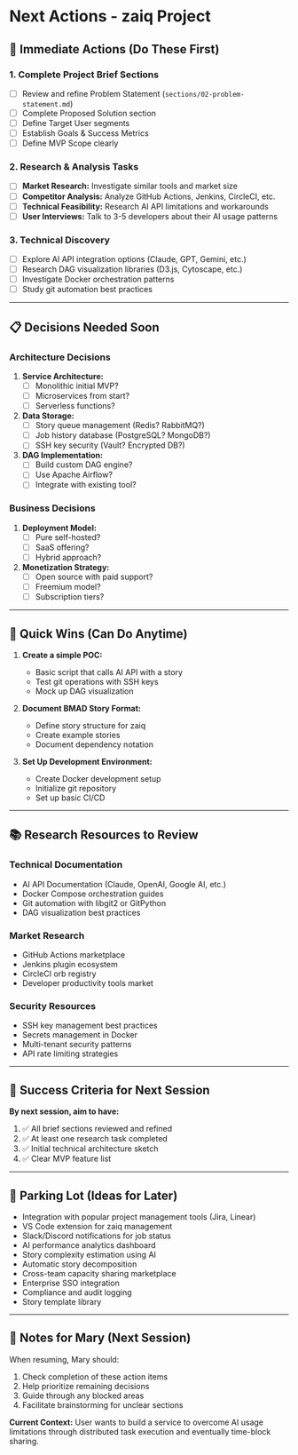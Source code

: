 # Next Actions - zaiq Project

## 🚀 Immediate Actions (Do These First)

### 1. Complete Project Brief Sections
- [ ] Review and refine Problem Statement (`sections/02-problem-statement.md`)
- [ ] Complete Proposed Solution section
- [ ] Define Target User segments
- [ ] Establish Goals & Success Metrics
- [ ] Define MVP Scope clearly

### 2. Research & Analysis Tasks
- [ ] **Market Research:** Investigate similar tools and market size
- [ ] **Competitor Analysis:** Analyze GitHub Actions, Jenkins, CircleCI, etc.
- [ ] **Technical Feasibility:** Research AI API limitations and workarounds
- [ ] **User Interviews:** Talk to 3-5 developers about their AI usage patterns

### 3. Technical Discovery
- [ ] Explore AI API integration options (Claude, GPT, Gemini, etc.)
- [ ] Research DAG visualization libraries (D3.js, Cytoscape, etc.)
- [ ] Investigate Docker orchestration patterns
- [ ] Study git automation best practices

---

## 📋 Decisions Needed Soon

### Architecture Decisions
1. **Service Architecture:**
   - [ ] Monolithic initial MVP?
   - [ ] Microservices from start?
   - [ ] Serverless functions?

2. **Data Storage:**
   - [ ] Story queue management (Redis? RabbitMQ?)
   - [ ] Job history database (PostgreSQL? MongoDB?)
   - [ ] SSH key security (Vault? Encrypted DB?)

3. **DAG Implementation:**
   - [ ] Build custom DAG engine?
   - [ ] Use Apache Airflow?
   - [ ] Integrate with existing tool?

### Business Decisions
1. **Deployment Model:**
   - [ ] Pure self-hosted?
   - [ ] SaaS offering?
   - [ ] Hybrid approach?

2. **Monetization Strategy:**
   - [ ] Open source with paid support?
   - [ ] Freemium model?
   - [ ] Subscription tiers?

---

## 🔨 Quick Wins (Can Do Anytime)

1. **Create a simple POC:**
   - Basic script that calls AI API with a story
   - Test git operations with SSH keys
   - Mock up DAG visualization

2. **Document BMAD Story Format:**
   - Define story structure for zaiq
   - Create example stories
   - Document dependency notation

3. **Set Up Development Environment:**
   - Create Docker development setup
   - Initialize git repository
   - Set up basic CI/CD

---

## 📚 Research Resources to Review

### Technical Documentation
- AI API Documentation (Claude, OpenAI, Google AI, etc.)
- Docker Compose orchestration guides
- Git automation with libgit2 or GitPython
- DAG visualization best practices

### Market Research
- GitHub Actions marketplace
- Jenkins plugin ecosystem
- CircleCI orb registry
- Developer productivity tools market

### Security Resources
- SSH key management best practices
- Secrets management in Docker
- Multi-tenant security patterns
- API rate limiting strategies

---

## 🎯 Success Criteria for Next Session

**By next session, aim to have:**
1. ✅ All brief sections reviewed and refined
2. ✅ At least one research task completed
3. ✅ Initial technical architecture sketch
4. ✅ Clear MVP feature list

---

## 💭 Parking Lot (Ideas for Later)

- Integration with popular project management tools (Jira, Linear)
- VS Code extension for zaiq management
- Slack/Discord notifications for job status
- AI performance analytics dashboard
- Story complexity estimation using AI
- Automatic story decomposition
- Cross-team capacity sharing marketplace
- Enterprise SSO integration
- Compliance and audit logging
- Story template library

---

## 📝 Notes for Mary (Next Session)

When resuming, Mary should:
1. Check completion of these action items
2. Help prioritize remaining decisions
3. Guide through any blocked areas
4. Facilitate brainstorming for unclear sections

**Current Context:** User wants to build a service to overcome AI usage limitations through distributed task execution and eventually time-block sharing.